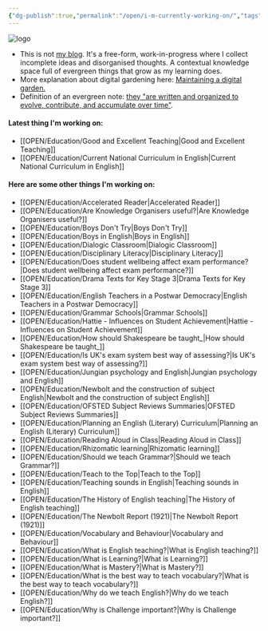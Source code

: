 ```yaml
---
{"dg-publish":true,"permalink":"/open/i-m-currently-working-on/","tags":"gardenEntry","dgHomeLink":true,"dgPassFrontmatter":false}
---
```



![logo](http://garyhollingsbee.com/TW/images/digitalgardenowlbannertransblack.png)


<div class="transclusion internal-embed is-loaded"><div class="markdown-embed">

<div class="markdown-embed-title">



</div>




- This is not [my blog](http://garyhollingsbee.com/blog). It's a free-form, work-in-progress where I collect incomplete ideas and disorganised thoughts. A contextual knowledge space full of evergreen things that grow as my learning does.
- More explanation about digital gardening here: [Maintaining a digital garden.](http://garyhollingsbee.com/blog/2021/07/28/maintaining-a-digitalgarden)
- Definition of an evergreen note: [they "are written and organized to evolve, contribute, and accumulate over time"](https://notes.andymatuschak.org/Evergreen_notes).

</div></div>


#### Latest thing I'm working on:

- [[OPEN/Education/Good and Excellent Teaching|Good and Excellent Teaching]]
- [[OPEN/Education/Current National Curriculum in English|Current National Curriculum in English]]

#### Here are some other things I'm working on:

- [[OPEN/Education/Accelerated Reader|Accelerated Reader]]
- [[OPEN/Education/Are Knowledge Organisers useful?|Are Knowledge Organisers useful?]]
- [[OPEN/Education/Boys Don't Try|Boys Don't Try]]
- [[OPEN/Education/Boys in English|Boys in English]]
- [[OPEN/Education/Dialogic Classroom|Dialogic Classroom]]
- [[OPEN/Education/Disciplinary Literacy|Disciplinary Literacy]]
- [[OPEN/Education/Does student wellbeing affect exam performance?|Does student wellbeing affect exam performance?]]
- [[OPEN/Education/Drama Texts for Key Stage 3|Drama Texts for Key Stage 3]]
- [[OPEN/Education/English Teachers in a Postwar Democracy|English Teachers in a Postwar Democracy]]
- [[OPEN/Education/Grammar Schools|Grammar Schools]]
- [[OPEN/Education/Hattie - Influences on Student Achievement|Hattie - Influences on Student Achievement]]
- [[OPEN/Education/How should Shakespeare be taught_|How should Shakespeare be taught_]]
- [[OPEN/Education/Is UK's exam system best way of assessing?|Is UK's exam system best way of assessing?]]
- [[OPEN/Education/Jungian psychology and English|Jungian psychology and English]]
- [[OPEN/Education/Newbolt and the construction of subject English|Newbolt and the construction of subject English]]
- [[OPEN/Education/OFSTED Subject Reviews Summaries|OFSTED Subject Reviews Summaries]]
- [[OPEN/Education/Planning an English (Literary) Curriculum|Planning an English (Literary) Curriculum]]
- [[OPEN/Education/Reading Aloud in Class|Reading Aloud in Class]]
- [[OPEN/Education/Rhizomatic learning|Rhizomatic learning]]
- [[OPEN/Education/Should we teach Grammar?|Should we teach Grammar?]]
- [[OPEN/Education/Teach to the Top|Teach to the Top]]
- [[OPEN/Education/Teaching sounds in English|Teaching sounds in English]]
- [[OPEN/Education/The History of English teaching|The History of English teaching]]
- [[OPEN/Education/The Newbolt Report (1921)|The Newbolt Report (1921)]]
- [[OPEN/Education/Vocabulary and Behaviour|Vocabulary and Behaviour]]
- [[OPEN/Education/What is English teaching?|What is English teaching?]]
- [[OPEN/Education/What is Learning?|What is Learning?]]
- [[OPEN/Education/What is Mastery?|What is Mastery?]]
- [[OPEN/Education/What is the best way to teach vocabulary?|What is the best way to teach vocabulary?]]
- [[OPEN/Education/Why do we teach English?|Why do we teach English?]]
- [[OPEN/Education/Why is Challenge important?|Why is Challenge important?]]



